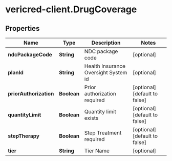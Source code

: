 # vericred-client.DrugCoverage

## Properties
Name | Type | Description | Notes
------------ | ------------- | ------------- | -------------
**ndcPackageCode** | **String** | NDC package code | [optional] 
**planId** | **String** | Health Insurance Oversight System id | [optional] 
**priorAuthorization** | **Boolean** | Prior authorization required | [optional] [default to false]
**quantityLimit** | **Boolean** | Quantity limit exists | [optional] [default to false]
**stepTherapy** | **Boolean** | Step Treatment required | [optional] [default to false]
**tier** | **String** | Tier Name | [optional] 


